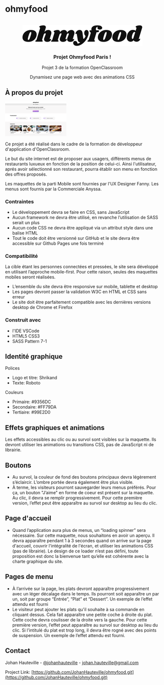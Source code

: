 # ohmyfood



<!-- PROJECT LOGO -->
<br />
<div align="center">
    <img src="images/logo/ohmyfood.png" alt="Logo" width="392" height="68">
    <h3 align="center">Projet Ohmyfood Paris !</h3>
    <p align="center">Projet 3 de la formation OpenClassroom</p>
    <p align="center">Dynamisez une page web avec des animations CSS</p>
</div>




<!-- ABOUT THE PROJECT -->
## À propos du projet

<img src="images/Screenshots/ScreenShot Ohmyfood.png" alt="ScreenShot Ohmyfood" width="200px">

Ce projet a été réalisé dans le cadre de la formation de développeur d'application d'OpenClassroom.

Le but du site internet est de proposer aux usagers, différents menus de restaurants luxueux en fonction de la position de celui-ci.
Ainsi l'utilisateur, aprés avoir sélectionné son restaurant, pourra établir son menu en fonction des offres proposés.

Les maquettes de la parti Mobile sont fournies par l'UX Designer Fanny.
Les menus sont fournis par la Commerciale Anyssa.


### Contraintes

<ul>
  <li>Le développement devra se faire en CSS, sans JavaScript</li>
  <li>Aucun framework ne devra être utilisé, en revanche l’utilisation de SASS serait un plus</li>
  <li>Aucun code CSS ne devra être appliqué via un attribut style dans une balise HTML</li>
  <li>Tout le code doit être versionné sur GitHub et le site devra être accessible sur Github Pages une fois terminé</li>
</ul>


### Compatibilité
<p>La cible étant les personnes connectées et pressées, le site sera développé en utilisant
l’approche mobile-first. Pour cette raison, seules des maquettes mobiles seront réalisées.</p>
<ul>
  <li>L’ensemble du site devra être responsive sur mobile, tablette et desktop</li>
  <li>Les pages devront passer la validation W3C en HTML et CSS sans erreur</li>
  <li>Le site doit être parfaitement compatible avec les dernières versions desktop de Chrome et Firefox</li>
</ul>

### Construit avec

<ul>
  <li>l'IDE VSCode</li>
  <li>HTML5 CSS3</li>
  <li>SASS Pattern 7-1</li>
</ul>


## Identité graphique
Polices
<ul>
<li>Logo et titre: Shrikand</li>
<li>Texte: Roboto</li>
</ul>

Couleurs
<ul>
  <li>Primaire: #9356DC</li>
  <li>Secondaire: #FF79DA</li>
  <li>Tertiaire: #99E2D0</li>
</ul>

## Effets graphiques et animations

<p>Les effets accessibles au clic ou au survol sont visibles sur la maquette. Ils devront utiliser les animations ou transitions CSS, pas de JavaScript ni de librairie.</p>
<h2>Boutons</h2>
<ul>
  <li>Au survol, la couleur de fond des boutons principaux devra légèrement s’éclaircir. L’ombre portée devra également être plus visible.</li>
  <li>À terme, les visiteurs pourront sauvegarder leurs menus préférés. Pour ça, un bouton "J’aime" en forme de coeur est présent sur la maquette. Au clic, il devra se remplir progressivement. Pour cette première version, l’effet peut être apparaître au survol sur desktop au lieu du clic.</li>
</ul>
<h2>Page d'accueil</h2>
<ul>
  <li>Quand l’application aura plus de menus, un “loading spinner” sera nécessaire. Sur cette maquette, nous souhaitons en avoir un aperçu. Il devra apparaître pendant 1 à 3 secondes quand on arrive sur la page d'accueil, couvrir l'intégralité de l'écran, et utiliser les animations CSS (pas de librairie). Le design de ce loader n’est pas défini, toute proposition est donc la bienvenue tant qu’elle est cohérente avec la charte graphique du site.</li>
</ul>
<h2>Pages de menu</h2>
<ul>
  <li>À l’arrivée sur la page, les plats devront apparaître progressivement avec un léger décalage dans le temps. Ils pourront soit apparaître un par un, soit par groupe “Entrée”, “Plat” et “Dessert”. Un exemple de l’effet attendu est fourni</li>
  <li>Le visiteur peut ajouter les plats qu'il souhaite à sa commande en cliquant dessus. Cela fait apparaître une petite coche à droite du plat. Cette coche devra coulisser de la droite vers la gauche. Pour cette première version, l’effet peut apparaître au survol sur desktop au lieu du clic. Si l’intitulé du plat est trop long, il devra être rogné avec des points de suspension. Un exemple de l’effet attendu est fourni.</li>
</ul>

<!-- CONTACT -->
## Contact

Johan Hauteville - [@johanhauteville](https://twitter.com/JohanHauteville) - johan.hauteville@gmail.com

Project Link: [https://github.com/JohanHauteville/ohmyfood.git](https://github.com/JohanHauteville/ohmyfood.git)







